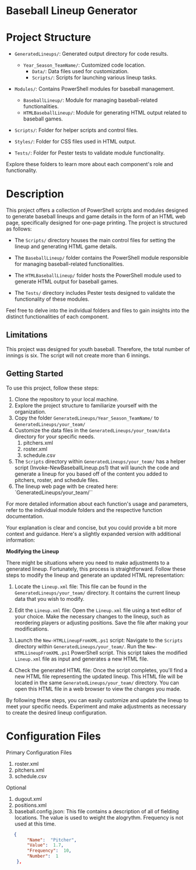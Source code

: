 # Baseball Lineup Generator

# Project Structure

- `GeneratedLineups/`: Generated output directory for code results.
  - `Year_Season_TeamName/`: Customized code location.
    - `Data/`: Data files used for customization.
    - `Scripts/`: Scripts for launching various lineup tasks.

- `Modules/`: Contains PowerShell modules for baseball management.
  - `BaseballLineup/`: Module for managing baseball-related functionalities.
  - `HTMLBaseballLineup/`: Module for generating HTML output related to baseball games.

- `Scripts/`: Folder for helper scripts and control files.
- `Styles/`: Folder for CSS files used in HTML output.
- `Tests/`: Folder for Pester tests to validate module functionality.

Explore these folders to learn more about each component's role and functionality.

# Description

This project offers a collection of PowerShell scripts and modules designed to generate baseball lineups and game details in the form of an HTML web page, specifically designed for one-page printing. The project is structured as follows:

- The `Scripts/` directory houses the main control files for setting the lineup and generating HTML game details.

- The `BaseballLineup/` folder contains the PowerShell module responsible for managing baseball-related functionalities.

- The `HTMLBaseballLineup/` folder hosts the PowerShell module used to generate HTML output for baseball games.

- The `Tests/` directory includes Pester tests designed to validate the functionality of these modules.

Feel free to delve into the individual folders and files to gain insights into the distinct functionalities of each component.

## Limitations
This project was designed for youth baseball. Therefore, the total number of innings is six. The script will not create more than 6 innings. 

## Getting Started

To use this project, follow these steps:

1. Clone the repository to your local machine.
2. Explore the project structure to familiarize yourself with the organization.
3. Copy the folder `GeneratedLineups/Year_Season_TeamName/` to `GeneratedLineups/your_team/`
3. Customize the data files in the `GeneratedLineups/your_team/data` directory for your specific needs.
    1. pitchers.xml
    2. roster.xml
    3. schedule.csv
4. The `Scripts` directory within `GeneratedLineups/your_team/` has a helper script (Invoke-NewBaseballLineup.ps1) that will launch the code and generate a lineup for you based off of the content you added to pitchers, roster, and schedule files. 
5. The lineup web page with be created here: `GeneratedLineups/your_team/``

For more detailed information about each function's usage and parameters, refer to the individual module folders and the respective function documentation.

Your explanation is clear and concise, but you could provide a bit more context and guidance. Here's a slightly expanded version with additional information:

**Modifying the Lineup**

There might be situations where you need to make adjustments to a generated lineup. Fortunately, this process is straightforward. Follow these steps to modify the lineup and generate an updated HTML representation:

1. Locate the `Lineup.xml` file: This file can be found in the `GeneratedLineups/your_team/` directory. It contains the current lineup data that you wish to modify.

2. Edit the `Lineup.xml` file: Open the `Lineup.xml` file using a text editor of your choice. Make the necessary changes to the lineup, such as reordering players or adjusting positions. Save the file after making your modifications.

3. Launch the `New-HTMLLineupFromXML.ps1` script: Navigate to the `Scripts` directory within `GeneratedLineups/your_team/`. Run the `New-HTMLLineupFromXML.ps1` PowerShell script. This script takes the modified `Lineup.xml` file as input and generates a new HTML file.

4. Check the generated HTML file: Once the script completes, you'll find a new HTML file representing the updated lineup. This HTML file will be located in the same `GeneratedLineups/your_team/` directory. You can open this HTML file in a web browser to view the changes you made.

By following these steps, you can easily customize and update the lineup to meet your specific needs. Experiment and make adjustments as necessary to create the desired lineup configuration.

# Configuration Files
Primary Configuration Files
1.  roster.xml
2.  pitchers.xml
3.  schedule.csv

Optional 
1.  dugout.xml
2.  positions.xml
3.  baseball.config.json: This file contains a description of all of fielding locations. The value is used to weight the alogrythm. Frequency is not used at this time. 
```json
   {
        "Name":  "Pitcher",
        "Value":  1.7,
        "Frequency":  10,
        "Number":  1
    },
```
